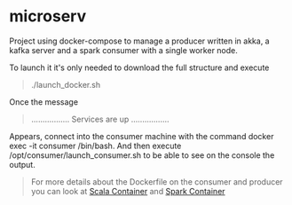 # microserv

Project using docker-compose to manage a producer written in akka, a kafka server and a spark consumer with a single worker node.

To launch it it's only needed to download the full structure and execute 

> ./launch_docker.sh

Once the message

> ................. Services are up .................

Appears, connect into the consumer machine with the command docker exec -it consumer /bin/bash. And then execute /opt/consumer/launch_consumer.sh to be able to see on the console the output.

> For more details about the Dockerfile on the consumer and producer you can look at [Scala Container](https://github.com/danspaes/scala-slim/blob/master/Dockerfile) and [Spark Container](https://github.com/danspaes/spark-slim/blob/master/Dockerfile)
